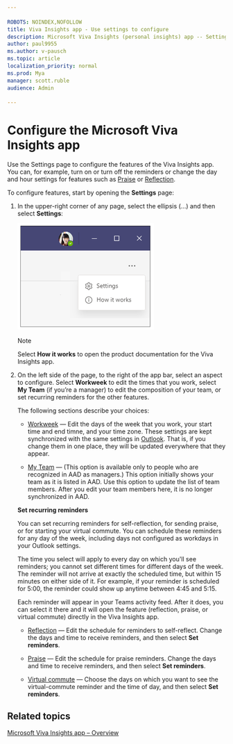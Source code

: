 ```yaml
---

ROBOTS: NOINDEX,NOFOLLOW
title: Viva Insights app - Use settings to configure
description: Microsoft Viva Insights (personal insights) app -- Settings 
author: paul9955
ms.author: v-pausch
ms.topic: article
localization_priority: normal 
ms.prod: Mya
manager: scott.ruble
audience: Admin

---
```


# Configure the Microsoft Viva Insights app

Use the Settings page to configure the features of the Viva Insights app. You can, for example, turn on or turn off the reminders or change the day and hour settings for features such as [Praise](viva-insights-reflect.md) or [Reflection](viva-insights-reflect.md).

To configure features, start by opening the **Settings** page:

1. In the upper-right corner of any page, select the ellipsis (...) and then select **Settings**:

   ![Select settings](Images/upper-right-corner.png)

   > [!Note]
   > Select **How it works** to open the product documentation for the Viva Insights app.

2. On the left side of the page, to the right of the app bar, select an aspect to configure. Select **Workweek** to edit the times that you work, select **My Team** (if you’re a manager) to edit the composition of your team, or set recurring reminders for the other features.

   The following sections describe your choices:

   * <u>Workweek</u> &mdash; Edit the days of the week that you work, your start time and end timne, and your time zone. These settings are kept synchronized with the same settings in [Outlook](https://outlook.office.com/calendar/options/calendar/view/appearance). That is, if you change them in one place, they will be updated everywhere that they appear.

   * <u>My Team</u> &mdash; (This option is available only to people who are recognized in AAD as managers.) This option initially shows your team as it is listed in AAD. Use this option to update the list of team members. After you edit your team members here, it is no longer synchronized in AAD. 

   **Set recurring reminders**

   You can set recurring reminders for self-reflection, for sending praise, or for starting your virtual commute. You can schedule these reminders for any day of the week, including days not configured as workdays in your Outlook settings. 

   The time you select will apply to every day on which you'll see reminders; you cannot set different times for different days of the week. The reminder will not arrive at exactly the scheduled time, but within 15 minutes on either side of it. For example, if your reminder is scheduled for 5:00, the reminder could show up anytime between 4:45 and 5:15.

   Each reminder will appear in your Teams activity feed. After it does, you can select it there and it will open the feature (reflection, praise, or virtual commute) directly in the Viva Insights app.  

   * <u>Reflection</u> &mdash; Edit the schedule for reminders to self-reflect. Change the days and time to receive reminders, and then select **Set reminders**. 

   * <u>Praise</u> &mdash; Edit the schedule for praise reminders. Change the days and time to receive reminders, and then select **Set reminders**. 

   * <u>Virtual commute</u> &mdash; Choose the days on which you want to see the virtual-commute reminder and the time of day, and then select **Set reminders**. 

<!-- NOTE FROM LEANNA MARCH 1, 2021: [LR] Quiet time actually isn't a concept we need to tackle in this round of documentation updates. Quiet time settings won't be available for at least a few more months, so we can cover that later on. 

### Quiet time

 -->
## Related topics

[Microsoft Viva Insights app &ndash; Overview](viva-teams-app.md)
